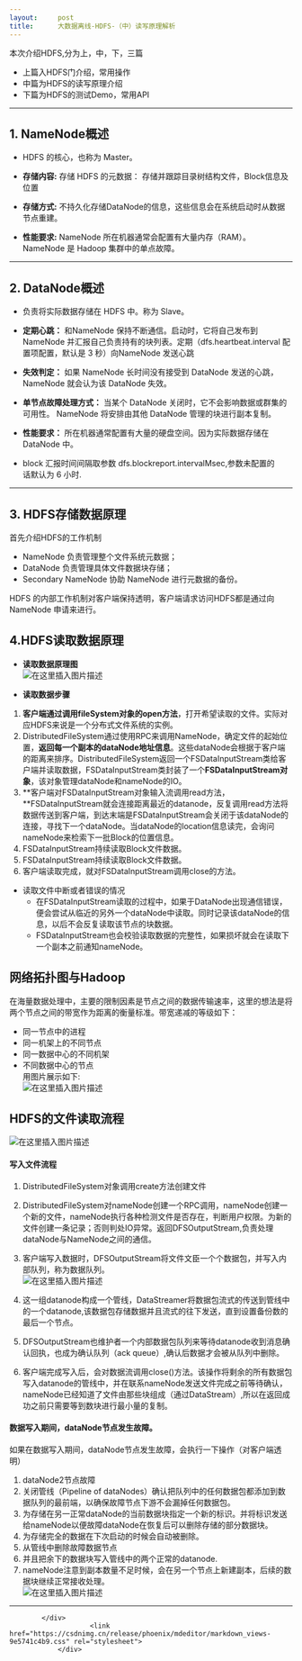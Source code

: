 ```yaml
---
layout:     post
title:      大数据离线-HDFS-（中）读写原理解析
---
```

<div id="article_content" class="article_content clearfix csdn-tracking-statistics" data-pid="blog" data-mod="popu_307" data-dsm="post">
								            <div id="content_views" class="markdown_views prism-atom-one-dark">
							<!-- flowchart 箭头图标 勿删 -->
							<svg xmlns="http://www.w3.org/2000/svg" style="display: none;"><path stroke-linecap="round" d="M5,0 0,2.5 5,5z" id="raphael-marker-block" style="-webkit-tap-highlight-color: rgba(0, 0, 0, 0);"></path></svg>
							<p>本次介绍HDFS,分为上，中，下，三篇</p>
<ul>
<li>上篇入HDFS门介绍，常用操作</li>
<li>中篇为HDFS的读写原理介绍</li>
<li>下篇为HDFS的测试Demo，常用API</li>
</ul>
<hr>
<h2><a id="1_NameNode_7"></a>1. NameNode概述</h2>
<ul>
<li>
<p>HDFS 的核心，也称为 Master。</p>
</li>
<li>
<p><strong>存储内容:</strong> 存储 HDFS 的元数据： 存储并跟踪目录树结构文件，Block信息及位置</p>
</li>
<li>
<p><strong>存储方式:</strong> 不持久化存储DataNode的信息，这些信息会在系统启动时从数据节点重建。</p>
</li>
<li>
<p><strong>性能要求:</strong> NameNode 所在机器通常会配置有大量内存（RAM）。 NameNode 是 Hadoop 集群中的单点故障。</p>
</li>
</ul>
<hr>
<h2><a id="2_DataNode_18"></a>2. DataNode概述</h2>
<ul>
<li>
<p>负责将实际数据存储在 HDFS 中。称为 Slave。</p>
</li>
<li>
<p><strong>定期心跳：</strong> 和NameNode 保持不断通信。启动时，它将自己发布到 NameNode 并汇报自己负责持有的块列表。定期（dfs.heartbeat.interval 配置项配置，默认是 3 秒）向NameNode 发送心跳</p>
</li>
<li>
<p><strong>失效判定：</strong> 如果 NameNode 长时间没有接受到 DataNode 发送的心跳， NameNode 就会认为该 DataNode 失效。</p>
</li>
<li>
<p><strong>单节点故障处理方式：</strong> 当某个 DataNode 关闭时，它不会影响数据或群集的可用性。 NameNode 将安排由其他 DataNode 管理的块进行副本复制。</p>
</li>
<li>
<p><strong>性能要求：</strong> 所在机器通常配置有大量的硬盘空间。因为实际数据存储在DataNode 中。</p>
</li>
<li>
<p>block 汇报时间间隔取参数 dfs.blockreport.intervalMsec,参数未配置的<br>
话默认为 6 小时.</p>
</li>
</ul>
<hr>
<h2><a id="3_HDFS_32"></a>3. HDFS存储数据原理</h2>
<p>首先介绍HDFS的工作机制</p>
<ul>
<li>NameNode 负责管理整个文件系统元数据；</li>
<li>DataNode 负责管理具体文件数据块存储；</li>
<li>Secondary NameNode 协助 NameNode 进行元数据的备份。</li>
</ul>
<p>HDFS 的内部工作机制对客户端保持透明，客户端请求访问HDFS都是通过向NameNode 申请来进行。</p>
<h2><a id="4HDFS_42"></a>4.HDFS读取数据原理</h2>
<ul>
<li>
<p><strong>读取数据原理图</strong><br>
<img src="https://img-blog.csdn.net/20181006152057631?watermark/2/text/aHR0cHM6Ly9ibG9nLmNzZG4ubmV0L3dlaXhpbl80MjIyOTA1Ng==/font/5a6L5L2T/fontsize/400/fill/I0JBQkFCMA==/dissolve/70" alt="在这里插入图片描述"></p>
</li>
<li>
<p><strong>读取数据步骤</strong></p>
</li>
</ul>
<ol>
<li><strong>客户端通过调用fileSystem对象的open方法</strong>，打开希望读取的文件。实际对应HDFS来说是一个分布式文件系统的实例。</li>
<li>DistributedFileSystem通过使用RPC来调用NameNode，确定文件的起始位置，<strong>返回每一个副本的dataNode地址信息</strong>。这些dataNode会根据于客户端的距离来排序。DistributedFileSystem返回一个FSDataInputStream类给客户端并读取数据，FSDataInputStream类封装了一个<strong>FSDataInputStream对象</strong>，该对象管理dataNode和nameNode的IO。</li>
<li>**客户端对FSDataInputStream对象输入流调用read方法，**FSDataInputStream就会连接距离最近的datanode，反复调用read方法将数据传送到客户端，到达末端是FSDataInputStream会关闭于该dataNode的连接，寻找下一个dataNode。当dataNode的location信息读完，会询问nameNode来检索下一批Block的位置信息。</li>
<li>FSDataInputStream持续读取Block文件数据。</li>
<li>FSDataInputStream持续读取Block文件数据。</li>
<li>客户端读取完成，就对FSDataInputStream调用close的方法。</li>
</ol>
<ul>
<li>读取文件中断或者错误的情况
<ul>
<li>在FSDataInputStream读取的过程中，如果于DataNode出现通信错误，便会尝试从临近的另外一个dataNode中读取。同时记录该dataNode的信息，以后不会反复读取该节点的块数据。</li>
<li>FSDataInputStream也会校验读取数据的完整性，如果损坏就会在读取下一个副本之前通知nameNode。</li>
</ul>
</li>
</ul>
<h2><a id="Hadoop_60"></a>网络拓扑图与Hadoop</h2>
<p>在海量数据处理中，主要的限制因素是节点之间的数据传输速率，这里的想法是将两个节点之间的带宽作为距离的衡量标准。带宽递减的等级如下：</p>
<ul>
<li>同一节点中的进程</li>
<li>同一机架上的不同节点</li>
<li>同一数据中心的不同机架</li>
<li>不同数据中心的节点<br>
用图片展示如下:<br>
<img src="https://img-blog.csdn.net/20181006154101730?watermark/2/text/aHR0cHM6Ly9ibG9nLmNzZG4ubmV0L3dlaXhpbl80MjIyOTA1Ng==/font/5a6L5L2T/fontsize/400/fill/I0JBQkFCMA==/dissolve/70" alt="在这里插入图片描述"></li>
</ul>
<h2><a id="HDFS_69"></a>HDFS的文件读取流程</h2>
<p><img src="https://img-blog.csdn.net/20181006155411321?watermark/2/text/aHR0cHM6Ly9ibG9nLmNzZG4ubmV0L3dlaXhpbl80MjIyOTA1Ng==/font/5a6L5L2T/fontsize/400/fill/I0JBQkFCMA==/dissolve/70" alt="在这里插入图片描述"></p>
<h4><a id="_71"></a>写入文件流程</h4>
<ol>
<li>
<p>DistributedFileSystem对象调用create方法创建文件</p>
</li>
<li>
<p>DistributedFileSystem对nameNode创建一个RPC调用，nameNode创建一个新的文件，nameNode执行各种检测文件是否存在，判断用户权限。为新的文件创建一条记录；否则判处IO异常。返回DFSOutputStream,负责处理dataNode与NameNode之间的通信。</p>
</li>
<li>
<p>客户端写入数据时，DFSOutputStream将文件文臣一个个数据包，并写入内部队列，称为数据队列。<br>
<img src="https://img-blog.csdn.net/20181006165341160?watermark/2/text/aHR0cHM6Ly9ibG9nLmNzZG4ubmV0L3dlaXhpbl80MjIyOTA1Ng==/font/5a6L5L2T/fontsize/400/fill/I0JBQkFCMA==/dissolve/70" alt="在这里插入图片描述"></p>
</li>
<li>
<p>这一组datanode构成一个管线，DataStreamer将数据包流式的传送到管线中的一个datanode,该数据包存储数据并且流式的往下发送，直到设置备份数的最后一个节点。</p>
</li>
<li>
<p>DFSOutputStream也维护者一个内部数据包队列来等待datanode收到消息确认回执，也成为确认队列（ack queue）,确认后数据才会被从队列中删除。</p>
</li>
<li>
<p>客户端完成写入后，会对数据流调用close()方法。该操作将剩余的所有数据包写入datanode的管线中，并在联系nameNode发送文件完成之前等待确认，nameNode已经知道了文件由那些块组成（通过DataStream）,所以在返回成功之前只需要等到数块进行最小量的复制。</p>
</li>
</ol>
<h4><a id="dataNode_81"></a>数据写入期间，dataNode节点发生故障。</h4>
<p>如果在数据写入期间，dataNode节点发生故障，会执行一下操作（对客户端透明）</p>
<ol>
<li>dataNode2节点故障</li>
<li>关闭管线（Pipeline of dataNodes）确认把队列中的任何数据包都添加到数据队列的最前端，以确保故障节点下游不会漏掉任何数据包。</li>
<li>为存储在另一正常dataNode的当前数据块指定一个新的标识。并将标识发送给nameNode以便故障dataNode在恢复后可以删除存储的部分数据块。</li>
<li>为存储完全的数据在下次启动的时候会自动被删除。</li>
<li>从管线中删除故障数据节点</li>
<li>并且把余下的数据块写入管线中的两个正常的datanode.</li>
<li>nameNode注意到副本数量不足时候，会在另一个节点上新建副本，后续的数据块继续正常接收处理。<br>
<img src="https://img-blog.csdn.net/20181006230611563?watermark/2/text/aHR0cHM6Ly9ibG9nLmNzZG4ubmV0L3dlaXhpbl80MjIyOTA1Ng==/font/5a6L5L2T/fontsize/400/fill/I0JBQkFCMA==/dissolve/70" alt="在这里插入图片描述"></li>
</ol>
<hr>

            </div>
						<link href="https://csdnimg.cn/release/phoenix/mdeditor/markdown_views-9e5741c4b9.css" rel="stylesheet">
                </div>